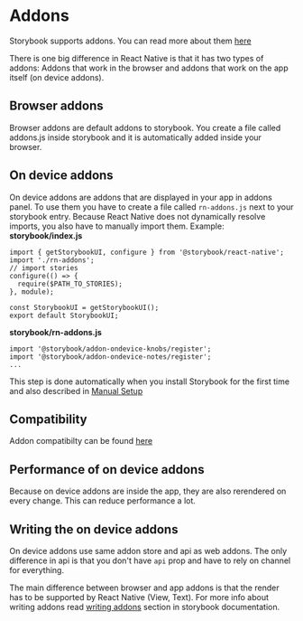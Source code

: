 # Addons

Storybook supports addons. You can read more about them [here](https://storybook.js.org/addons/introduction/)

There is one big difference in React Native is that it has two types of addons: Addons that work in the browser
and addons that work on the app itself (on device addons).

## Browser addons
Browser addons are default addons to storybook. You create a file called addons.js inside storybook and it is
automatically added inside your browser.

## On device addons
On device addons are addons that are displayed in your app in addons panel.
To use them you have to create a file called `rn-addons.js` next to your storybook entry.
Because React Native does not dynamically resolve imports, you also have to manually import them.
Example:
**storybook/index.js**
```
import { getStorybookUI, configure } from '@storybook/react-native';
import './rn-addons';
// import stories
configure(() => {
  require($PATH_TO_STORIES);
}, module);

const StorybookUI = getStorybookUI();
export default StorybookUI;
```

**storybook/rn-addons.js**
```
import '@storybook/addon-ondevice-knobs/register';
import '@storybook/addon-ondevice-notes/register';
...
```

This step is done automatically when you install Storybook for the first time and also described in [Manual Setup](https://github.com/storybooks/storybook/blob/master/app/react-native/docs/manual-setup.md)

## Compatibility
Addon compatibilty can be found [here](https://github.com/storybooks/storybook/blob/master/ADDONS_SUPPORT.md)

## Performance of on device addons
Because on device addons are inside the app, they are also rerendered on every change. This can reduce performance a lot.
 
## Writing the on device addons
On device addons use same addon store and api as web addons. The only difference in api is that you don't have `api` prop 
and have to rely on channel for everything. 

The main difference between browser and app addons is that the render has to be supported by React Native (View, Text).
For more info about writing addons read [writing addons](https://storybook.js.org/addons/writing-addons/) section in 
storybook documentation.  

